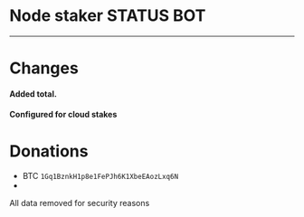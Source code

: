 # Node staker STATUS BOT
-----------------------

# Changes
#### Added total.
#### Configured for cloud stakes

# Donations
* BTC `1Gq1BznkH1p8e1FePJh6K1XbeEAozLxq6N`
* 
All data removed for security reasons
